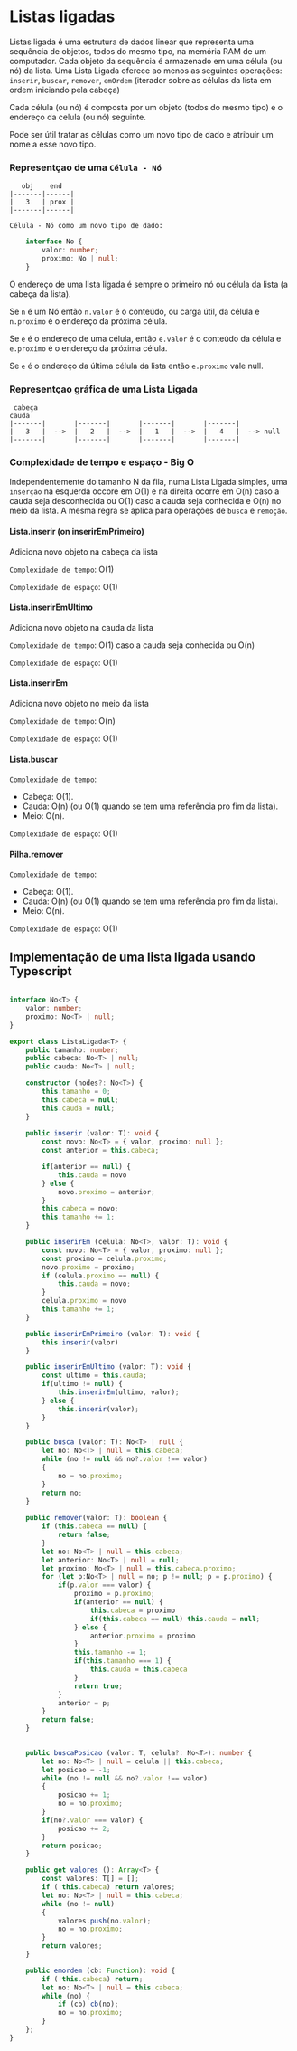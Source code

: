 # Listas ligadas

Listas ligada é uma estrutura de dados linear que representa uma sequência de objetos, todos do mesmo tipo, na memória RAM de um computador. Cada objeto da sequência é armazenado em uma célula (ou nó) da lista. Uma Lista Ligada oferece ao menos as seguintes operações: `inserir`, `buscar`, `remover`, `emOrdem` (iterador sobre as células da lista em ordem iniciando pela cabeça)

Cada célula (ou nó) é composta por um objeto (todos do mesmo tipo) e o endereço da celula (ou nó) seguinte.

Pode ser útil tratar as células como um novo tipo de dado e atribuir um nome a esse novo tipo.

### Representçao de uma `Célula - Nó`

       obj    end
    |-------|------|
    |   3   | prox |
    |-------|------|

`Célula - Nó como um novo tipo de dado:`

```typescript
    interface No {
        valor: number;
        proximo: No | null;
    }
```

O endereço de uma lista ligada é sempre o primeiro nó ou célula da lista (a cabeça da lista).

Se `n` é um Nó então `n.valor` é o conteúdo, ou carga útil, da célula e `n.proximo` é o endereço da próxima célula.

Se `e` é o endereço de uma célula, então `e.valor` é o conteúdo da célula e `e.proximo` é o endereço da próxima célula.

Se `e` é o endereço da última célula da lista então  `e.proximo` vale null.

### Representçao gráfica de uma Lista Ligada

     cabeça                                                           cauda
    |-------|       |-------|       |-------|       |-------|
    |   3   |  -->  |   2   |  -->  |   1   |  -->  |   4   |  --> null
    |-------|       |-------|       |-------|       |-------|

### Complexidade de tempo e espaço - Big O

Independentemente do tamanho N da fila, numa Lista Ligada simples, uma `inserção` na esquerda occore em O(1) e na direita ocorre em O(n) caso a cauda seja desconhecida ou O(1) caso a cauda seja conhecida e O(n) no meio da lista. A mesma regra se aplica para operações de `busca` e `remoção`.

#### Lista.inserir (on inserirEmPrimeiro)

Adiciona novo objeto na cabeça da lista

`Complexidade de tempo`: O(1)

`Complexidade de espaço`: O(1)

#### Lista.inserirEmUltimo

Adiciona novo objeto na cauda da lista

`Complexidade de tempo`: O(1) caso a cauda seja conhecida ou O(n)

`Complexidade de espaço`: O(1)

#### Lista.inserirEm

Adiciona novo objeto no meio da lista

`Complexidade de tempo`: O(n)

`Complexidade de espaço`: O(1)

#### Lista.buscar

`Complexidade de tempo`:

- Cabeça: O(1).
- Cauda: O(n) (ou O(1) quando se tem uma referência pro fim da lista).
- Meio: O(n).

`Complexidade de espaço`: O(1)

#### Pilha.remover

`Complexidade de tempo`:

- Cabeça: O(1).
- Cauda: O(n) (ou O(1) quando se tem uma referência pro fim da lista).
- Meio: O(n).

`Complexidade de espaço`: O(1)


## Implementação de uma lista ligada usando Typescript

```typescript

interface No<T> {
    valor: number;
    proximo: No<T> | null;
}

export class ListaLigada<T> {
    public tamanho: number;
    public cabeca: No<T> | null;
    public cauda: No<T> | null;

    constructor (nodes?: No<T>) {
        this.tamanho = 0;
        this.cabeca = null;
        this.cauda = null;
    }
    
    public inserir (valor: T): void {
        const novo: No<T> = { valor, proximo: null };
        const anterior = this.cabeca;

        if(anterior == null) {
            this.cauda = novo
        } else {
            novo.proximo = anterior;
        }
        this.cabeca = novo;
        this.tamanho += 1;
    }

    public inserirEm (celula: No<T>, valor: T): void {
        const novo: No<T> = { valor, proximo: null };
        const proximo = celula.proximo;
        novo.proximo = proximo;
        if (celula.proximo == null) {
            this.cauda = novo;
        }
        celula.proximo = novo
        this.tamanho += 1;
    }

    public inserirEmPrimeiro (valor: T): void {
        this.inserir(valor)
    }

    public inserirEmUltimo (valor: T): void {
        const ultimo = this.cauda;
        if(ultimo != null) {
            this.inserirEm(ultimo, valor);
        } else {
            this.inserir(valor);
        }
    }

    public busca (valor: T): No<T> | null {
        let no: No<T> | null = this.cabeca;
        while (no != null && no?.valor !== valor) 
        {
            no = no.proximo;
        } 
        return no;
    }
    
    public remover(valor: T): boolean {
        if (this.cabeca == null) {
            return false;
        }
        let no: No<T> | null = this.cabeca;
        let anterior: No<T> | null = null; 
        let proximo: No<T> | null = this.cabeca.proximo;
        for (let p:No<T> | null = no; p != null; p = p.proximo) {
            if(p.valor === valor) {
                proximo = p.proximo;
                if(anterior == null) {
                    this.cabeca = proximo
                    if(this.cabeca == null) this.cauda = null;
                } else {
                    anterior.proximo = proximo
                }
                this.tamanho -= 1;
                if(this.tamanho === 1) {
                    this.cauda = this.cabeca
                }
                return true;
            }
            anterior = p;
        }
        return false;
    }
    

    public buscaPosicao (valor: T, celula?: No<T>): number {
        let no: No<T> | null = celula || this.cabeca;
        let posicao = -1;
        while (no != null && no?.valor !== valor) 
        {
            posicao += 1;
            no = no.proximo;
        }
        if(no?.valor === valor) {
            posicao += 2;
        }
        return posicao;
    }

    public get valores (): Array<T> {
        const valores: T[] = [];
        if (!this.cabeca) return valores;
        let no: No<T> | null = this.cabeca;
        while (no != null) 
        {
            valores.push(no.valor);
            no = no.proximo;
        } 
        return valores;
    }

    public emordem (cb: Function): void {
        if (!this.cabeca) return;
        let no: No<T> | null = this.cabeca;
        while (no) {
            if (cb) cb(no);
            no = no.proximo;
        }
    };
}

```